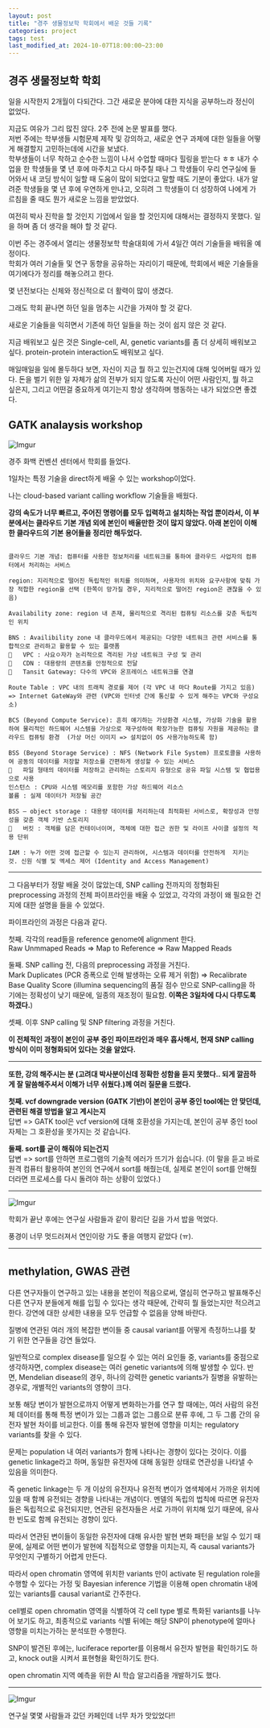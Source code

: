```yaml
---
layout: post
title: "경주 생물정보학 학회에서 배운 것들 기록"
categories: project
tags: test
last_modified_at: 2024-10-07T18:00:00~23:00
---  
```



## 경주 생물정보학 학회    

일을 시작한지 2개월이 다되간다. 그간 새로운 분야에 대한 지식을 공부하느라 정신이 없었다.  

지금도 여유가 그리 많진 않다. 2주 전에 논문 발표를 했다.  
저번 주에는 학부생들 시험문제 제작 및 강의하고, 새로운 연구 과제에 대한 일들을 어떻게 해결할지 고민하는데에 시간을 보냈다.  
학부생들이 너무 착하고 순수한 느낌이 나서 수업할 때마다 힐링을 받는다 ㅎㅎ 
내가 수업을 한 학생들을 몇 년 후에 마주치고 다시 마주칠 때나 그 학생들이 우리 연구실에 들어와서 내 코딩 방식이 일할 때 도움이 많이 되었다고 말할 때도 기분이 좋았다. 내가 알려준 학생들을 몇 년 후에 우연하게 만나고, 오히려 그 학생들이 더 성장하여 나에게 가르침을 줄 때도 뭔가 새로운 느낌을 받았었다.   

여전히 박사 진학을 할 것인지 기업에서 일을 할 것인지에 대해서는 결정하지 못했다. 일을 하며 좀 더 생각을 해야 할 것 같다.  

이번 주는 경주에서 열리는 생물정보학 학술대회에 가서 4일간 여러 기술들을 배워올 예정이다.  
학회가 여러 기술들 및 연구 동향을 공유하는 자리이기 때문에, 학회에서 배운 기술들을 여기에다가 정리를 해놓으려고 한다.  

몇 년전보다는 신체와 정신적으로 더 활력이 많이 생겼다. 

그래도 학회 끝나면 하던 일을 멈추는 시간을 가져야 할 것 같다.   

새로운 기술들을 익히면서 기존에 하던 일들을 하는 것이 쉽지 않은 것 같다.  

지금 배워보고 싶은 것은 Single-cell, AI, genetic variants를 좀 더 상세히 배워보고 싶다. protein-protein interaction도 배워보고 싶다.  

매일매일을 일에 몰두하다 보면, 자신이 지금 뭘 하고 있는건지에 대해 잊어버릴 때가 있다. 돈을 벌기 위한 일 자체가 삶의 전부가 되지 않도록 자신이 어떤 사람인지, 뭘 하고 싶은지, 그리고 어떤걸 중요하게 여기는지 항상 생각하며 행동하는 내가 되었으면 좋겠다.  


## GATK analaysis workshop  

![Imgur](https://imgur.com/SAtDeHr.jpg)  

경주 화백 컨벤션 센터에서 학회를 들었다.  

1일차는 특정 기술을 direct하게 배울 수 있는 workshop이었다.  

나는 cloud-based variant calling workflow 기술들을 배웠다.  

**강의 속도가 너무 빠르고, 주어진 명령어를 모두 입력하고 설치하는 작업 뿐이라서, 이 부분에서는 클라우드 기본 개념 외에 본인이 배울만한 것이 많지 않았다. 아래 본인이 이해한 클라우드의 기본 용어들을 정리만 해두었다.**

```linux

클라우드 기본 개념: 컴퓨터를 사용한 정보처리를 네트워크를 통하여 클라우드 사업자의 컴퓨터에서 처리하는 서비스 

region: 지리적으로 떨어진 독립적인 위치를 의미하며, 사용자의 위치와 요구사항에 맞춰 가장 적합한 region을 선택 (한쪽이 망가질 경우, 지리적으로 떨어진 region은 괜찮을 수 있음)

Availability zone: region 내 존재, 물리적으로 격리된 컴퓨팅 리소스를 갖춘 독립적인 위치

BNS : Availibility zone 내 클라우드에서 제공되는 다양한 네트워크 관련 서비스를 통합적으로 관리하고 활용할 수 있는 플랫폼  
	VPC : 사요ㅇ자가 논리적으로 격리된 가상 네트워크 구성 및 관리
	CDN : 대용량의 콘텐츠를 안정적으로 전달
	Tansit Gateway: 다수의 VPC와 온프레이스 네트워크를 연결

Route Table : VPC 내의 트래픽 경로를 제어 (각 VPC 내 마다 Route를 가지고 있음) => Internet GateWay와 관련 (VPC와 인터넷 간에 통신할 수 있게 해주는 VPC와 구성요소)  

BCS (Beyond Compute Service): 흔히 얘기하는 가상환경 시스템, 가상화 기술을 활용하여 물리적인 하드웨어 시스템을 가상으로 재구성하여 확장가능한 컴퓨팅 자원을 제공하는 클라우드 컴퓨팅 환경  (가상 머신 이미지 => 설치없이 OS 사용가능하도록 함)

BSS (Beyond Storage Service) : NFS (Network File System) 프로토콜을 사용하여 공동의 데이터를 저장할 저장소를 간편하게 생성할 수 있는 서비스  
	파일 형태의 데이터를 저장하고 관리하는 스토리지 유형으로 공유 파일 시스템 및 협업용으로 사용  
인스턴스 : CPU와 시스템 메모리를 포함한 가상 하드웨어 리소스
볼륨 : 실제 데이터가 저장될 공간

BSS – object storage : 대용량 데이터를 처리하는데 최적화된 서비스로, 확장성과 안정성을 갖춘 객체 기반 스토리지  
	버킷 : 객체를 담은 컨테이너이며, 객체에 대한 접근 권한 및 라이프 사이클 설정의 적용 단위  

IAM : 누가 어떤 것에 접근할 수 있는지 관리하여, 시스템과 데이터를 안전하게  지키는 것. 신원 식별 및 엑세스 제어 (Identity and Access Management)
```

---

그 다음부터가 정말 배울 것이 많았는데, SNP calling 전까지의 정형화된 preprocessing 과정의 전체 파이프라인을 배울 수 있었고, 각각의 과정이 왜 필요한 건지에 대한 설명을 들을 수 있었다. 

파이프라인의 과정은 다음과 같다.  

첫째. 각각의 read들을 reference genome에 alignment 한다.  
Raw Unmmaped Reads => Map to Reference => Raw Mapped Reads 

둘째. SNP calling 전, 다음의 preprocessing 과정을 거친다.  
Mark Duplicates (PCR 증폭으로 인해 발생하는 오류 제거 위함) => Recalibrate Base Quality Score (illumina sequencing의 품질 점수 만으로 SNP-calling을 하기에는 정확성이 낮기 때문에, 일종의 재조정이 필요함. **이쪽은 3일차에 다시 다루도록 하겠다.**)

셋째. 이후 SNP calling 및 SNP filtering 과정을 거친다.  

**이 전체적인 과정이 본인이 공부 중인 파이프라인과 매우 흡사해서, 현재 SNP calling 방식이 이미 정형화되어 있다는 것을 알았다.**  

---

**또한, 강의 해주시는 분 (고려대 박사분이신데 정확한 성함을 듣지 못했다.. 되게 깔끔하게 잘 말씀해주셔서 이해가 너무 쉬웠다.)께 여러 질문을 드렸다.**  

**첫째. vcf downgrade version (GATK 기반)이 본인이 공부 중인 tool에는 안 맞던데, 관련된 해결 방법을 알고 계시는지**  
답변 => GATK tool은 vcf version에 대해 호환성을 가지는데, 본인이 공부 중인 tool 자체는 그 호환성을 못가지는 것 같습니다.  

**둘째. sort를 굳이 해줘야 되는건지**  
답변 => sort를 안하면 프로그램의 기술적 에러가 뜨기가 쉽습니다. (이 말을 듣고 바로 원격 컴퓨터 활용하여 본인의 연구에서 sort를 해줬는데, 실제로 본인이 sort를 안해줬더라면 프로세스를 다시 돌려야 하는 상황이 있었다.)  

---  

![Imgur](https://imgur.com/rURgs7I.jpg)  

학회가 끝난 후에는 연구실 사람들과 같이 황리단 길을 가서 밥을 먹었다.  

풍경이 너무 멋드러져서 연인이랑 가도 좋을 여행지 같았다 (ㅠ).  

---

## methylation, GWAS 관련

다른 연구자들이 연구하고 있는 내용을 본인이 적음으로써, 열심히 연구하고 발표해주신 다른 연구자 분들에게 해를 입힐 수 있다는 생각 때문에, 간략히 뭘 들었는지만 적으려고 한다. 강연에 대한 상세한 내용을 모두 언급할 수 없음을 양해 바란다.     

질병에 연관된 여러 개의 복잡한 변이들 중 causal variant를 어떻게 측정하느냐를 찾기 위한 연구들을 강연 들었다.  

일반적으로 complex disease를 일으킬 수 있는 여러 요인들 중, variants를 중점으로 생각하자면, complex disease는 여러 genetic variants에 의해 발생할 수 있다. 반면, Mendelian disease의 경우, 하나의 강력한 genetic variants가 질병을 유발하는 경우로, 개별적인 variants의 영향이 크다.  

보통 해당 변이가 발현으로까지 어떻게 변화하는가를 연구 할 때에는, 여러 사람의 유전체 데이터를 통해 특정 변이가 있는 그룹과 없는 그룹으로 분류 후에, 그 두 그룹 간의 유전자 발현 차이를 비교한다. 이를 통해 유전자 발현에 영향을 미치는 regulatory variants를 찾을 수 있다.  

문제는 population 내 여러 variants가 함께 나타나는 경향이 있다는 것이다. 이를 genetic linkage라고 하며, 동일한 유전자에 대해 동일한 상태로 연관성을 나타낼 수 있음을 의미한다.  

즉 genetic linkage는 두 개 이상의 유전자나 유전적 변이가 염색체에서 가까운 위치에 있을 때 함께 유전되는 경향을 나타내는 개념이다. 멘델의 독립의 법칙에 따르면 유전자들은 독립적으로 유전되지만, 연관된 유전자들은 서로 가까이 위치해 있기 때문에, 유사한 빈도로 함께 유전되는 경향이 있다. 

따라서 연관된 변이들이 동일한 유전자에 대해 유사한 발현 변화 패턴을 보일 수 있기 때문에, 실제로 어떤 변이가 발현에 직접적으로 영향을 미치는지, 즉 causal variants가 무엇인지 구별하기 어렵게 만든다.   

따라서 open chromatin 영역에 위치한 variants 만이 activate 된 regulation role을 수행할 수 있다는 가정 및 Bayesian inference 기법을 이용해 open chromatin 내에 있는 variants를 causal variant로 간주한다.  

cell별로 open chromatin 영역을 식별하여 각 cell type 별로 특화된 variants를 나누어 보기도 하고, 최종적으로 variants 식별 뒤에는 해당 SNP이 phenotype에 얼마나 영향을 미치는가하는 분석또한 수행한다.  

SNP이 발견된 후에는, luciferace reporter를 이용해서 유전자 발현을 확인하기도 하고, knock out을 시켜서 표현형을 확인하기도 한다. 

open chromatin 지역 예측을 위한 AI 학습 알고리즘을 개발하기도 했다.  

---  

![Imgur](https://imgur.com/L8Fug5d.jpg)

연구실 몇몇 사람들과 갔던 카페인데 너무 차가 맛있었다!!  

